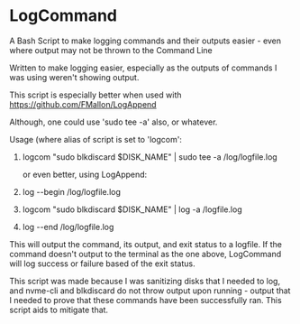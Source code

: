 # LogCommand
A Bash Script to make logging commands and their outputs easier - even where output may not be thrown to the Command Line


Written to make logging easier, especially as the outputs of commands I was using weren't showing output.

This script is especially better when used with https://github.com/FMallon/LogAppend

Although, one could use 'sudo tee -a' also, or whatever.

Usage (where alias of script is set to 'logcom':

  1) logcom "sudo blkdiscard $DISK_NAME" | sudo tee -a /log/logfile.log

     or even better, using LogAppend:

  1) log --begin /log/logfile.log
  2) logcom "sudo blkdiscard $DISK_NAME" | log -a /logfile.log
  3) log --end /log/logfile.log


This will output the command, its output, and exit status to a logfile.  If the command doesn't output to the terminal as the one above, LogCommand will log success or failure based of the exit status.

This script was made because I was sanitizing disks that I needed to log, and nvme-cli and blkdiscard do not throw output upon running - output that I needed to prove that these commands have been successfully ran.  This script aids to mitigate that.

  
